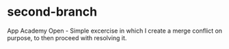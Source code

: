 # second-branch
App Academy Open - Simple excercise in which I create a merge conflict on purpose, to then proceed with resolving it.
